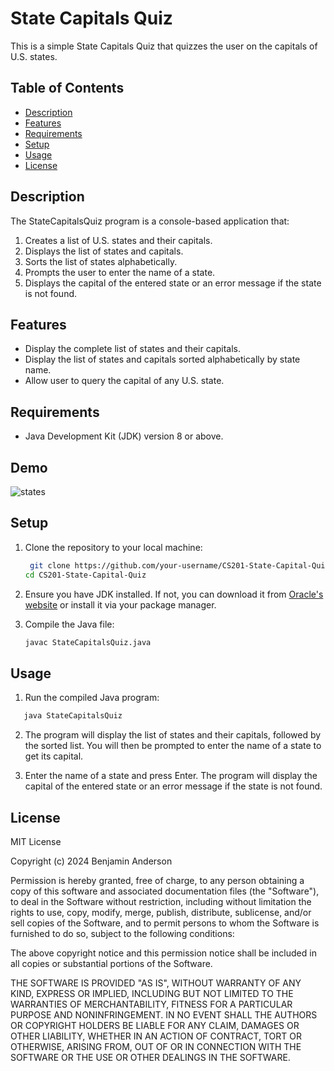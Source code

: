 # State Capitals Quiz
This is a simple State Capitals Quiz that quizzes the user on the capitals of U.S. states.

## Table of Contents
- [Description](#Description)
- [Features](#Features)
- [Requirements](#Requirements)
- [Setup](#Setup)
- [Usage](#Usage)
- [License](#License)

## Description

The StateCapitalsQuiz program is a console-based application that:

1. Creates a list of U.S. states and their capitals.
2. Displays the list of states and capitals.
3. Sorts the list of states alphabetically.
4. Prompts the user to enter the name of a state.
5. Displays the capital of the entered state or an error message if the state is not found.

## Features

- Display the complete list of states and their capitals.
- Display the list of states and capitals sorted alphabetically by state name.
- Allow user to query the capital of any U.S. state.

## Requirements
- Java Development Kit (JDK) version 8 or above.

## Demo
![states](https://github.com/Selvawen/CS201-State-Capital-Quiz/assets/111338548/a87b0bd8-032f-4991-8002-b612cf271f50)

## Setup 
1. Clone the repository to your local machine:

    ```sh
     git clone https://github.com/your-username/CS201-State-Capital-Quiz.git
    cd CS201-State-Capital-Quiz
    ```
2. Ensure you have JDK installed. If not, you can download it from [Oracle's website](https://www.oracle.com/java/technologies/javase-downloads.html) or install it via your package manager.

3. Compile the Java file:

     ```sh
    javac StateCapitalsQuiz.java
    ```

## Usage

1. Run the compiled Java program:

 ```sh
    java StateCapitalsQuiz
```

2. The program will display the list of states and their capitals, followed by the sorted list. You will then be prompted to enter the name of a state to get its capital.

3. Enter the name of a state and press Enter. The program will display the capital of the entered state or an error message if the state is not found. 

## License
MIT License

Copyright (c) 2024 Benjamin Anderson

Permission is hereby granted, free of charge, to any person obtaining a copy of this software and associated documentation files (the "Software"), to deal in the Software without restriction, including without limitation the rights to use, copy, modify, merge, publish, distribute, sublicense, and/or sell copies of the Software, and to permit persons to whom the Software is furnished to do so, subject to the following conditions:

The above copyright notice and this permission notice shall be included in all copies or substantial portions of the Software.

THE SOFTWARE IS PROVIDED "AS IS", WITHOUT WARRANTY OF ANY KIND, EXPRESS OR IMPLIED, INCLUDING BUT NOT LIMITED TO THE WARRANTIES OF MERCHANTABILITY, FITNESS FOR A PARTICULAR PURPOSE AND NONINFRINGEMENT. IN NO EVENT SHALL THE AUTHORS OR COPYRIGHT HOLDERS BE LIABLE FOR ANY CLAIM, DAMAGES OR OTHER LIABILITY, WHETHER IN AN ACTION OF CONTRACT, TORT OR OTHERWISE, ARISING FROM, OUT OF OR IN CONNECTION WITH THE SOFTWARE OR THE USE OR OTHER DEALINGS IN THE SOFTWARE.